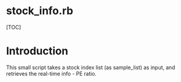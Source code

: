 # stock_info.rb

[TOC]

# Introduction

This small script takes a stock index list (as sample_list) as input, and retrieves the real-time info - PE ratio.

